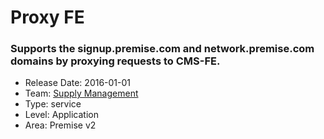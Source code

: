 # Proxy FE
### Supports the signup.premise.com and network.premise.com domains by proxying requests to CMS-FE.
* Release Date: 2016-01-01
* Team: [Supply Management](./../teams/supply.md)
* Type: service
* Level: Application
* Area: Premise v2
